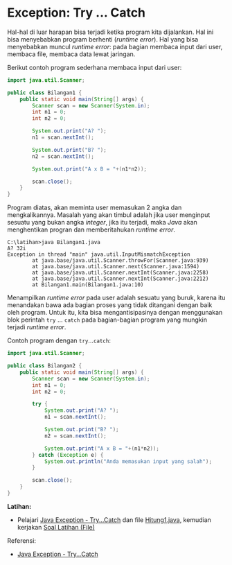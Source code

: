 # Exception: Try ... Catch

Hal-hal di luar harapan bisa terjadi ketika program kita dijalankan. Hal ini bisa menyebabkan program berhenti (_runtime error_). Hal yang bisa menyebabkan muncul _runtime error_: pada bagian membaca input dari user, membaca file, membaca data lewat jaringan.

Berikut contoh program sederhana membaca input dari user:
```java
import java.util.Scanner;

public class Bilangan1 {
    public static void main(String[] args) {
        Scanner scan = new Scanner(System.in);
        int n1 = 0;
        int n2 = 0;

        System.out.print("A? ");
        n1 = scan.nextInt();

        System.out.print("B? ");
        n2 = scan.nextInt();

        System.out.print("A x B = "+(n1*n2));

        scan.close();
    }
}
```
Program diatas, akan meminta user memasukan 2 angka dan mengkalikannya. Masalah yang akan timbul adalah jika user menginput sesuatu yang bukan angka _integer_, jika itu terjadi, maka _Java_ akan menghentikan progran dan memberitahukan _runtime error_. 
```
C:\latihan>java Bilangan1.java
A? 32i
Exception in thread "main" java.util.InputMismatchException
        at java.base/java.util.Scanner.throwFor(Scanner.java:939)
        at java.base/java.util.Scanner.next(Scanner.java:1594)
        at java.base/java.util.Scanner.nextInt(Scanner.java:2258)
        at java.base/java.util.Scanner.nextInt(Scanner.java:2212)
        at Bilangan1.main(Bilangan1.java:10)
```
Menampilkan _runtime error_ pada user adalah sesuatu yang buruk, karena itu menandakan bawa ada bagian proses yang tidak ditangani dengan baik oleh program. Untuk itu, kita bisa mengantisipasinya dengan menggunakan blok perintah `try` ... `catch` pada bagian-bagian program yang mungkin terjadi _runtime error_.

Contoh program dengan `try`...`catch`:
```java
import java.util.Scanner;

public class Bilangan2 {
    public static void main(String[] args) {
        Scanner scan = new Scanner(System.in);
        int n1 = 0;
        int n2 = 0;

        try {
            System.out.print("A? ");
            n1 = scan.nextInt();

            System.out.print("B? ");
            n2 = scan.nextInt();

            System.out.print("A x B = "+(n1*n2));
        } catch (Exception e) {
            System.out.println("Anda memasukan input yang salah");
        }

        scan.close();
    }
}

```

**Latihan:**
* Pelajari [Java Exception - Try...Catch](https://www.w3schools.com/java/java_try_catch.asp) dan file [Hitung1.java](https://github.com/pujangga123/ruang-belajar-java/blob/main/latihan/src/Hitung1.java), kemudian kerjakan [Soal Latihan (File)](https://github.com/pujangga123/ruang-belajar-java/blob/main/latihan/06-class-5.md)


Referensi:
- [Java Exception - Try...Catch](https://www.w3schools.com/java/java_try_catch.asp)